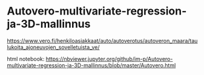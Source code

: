 # Autovero-multivariate-regression-ja-3D-mallinnus
https://www.vero.fi/henkiloasiakkaat/auto/autoverotus/autoveron_maara/taulukoita_ajoneuvojen_sovelletuista_ve/

html notebook: https://nbviewer.jupyter.org/github/im-p/Autovero-multivariate-regression-ja-3D-mallinnus/blob/master/Autovero.html
